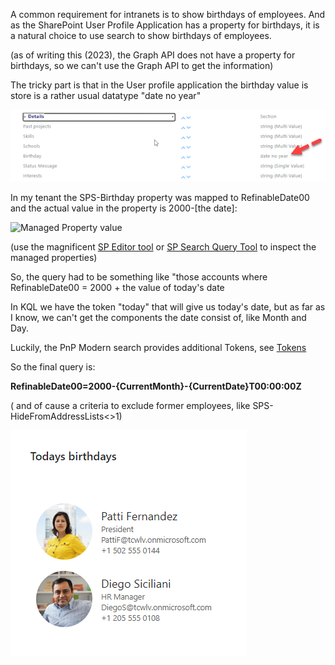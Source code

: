 
A common requirement for intranets is to show birthdays of employees. 
And as the SharePoint User Profile Application has a property for birthdays, it is a natural choice to use search to show birthdays of employees.

(as of writing this (2023), the Graph API does not have a property for birthdays, so we can't use the Graph API to get the information)



The tricky part is that in the User profile application the birthday value is store is a rather usual datatype "date no year"

![Birthday in the User Provisioning Service](../assets/../scenarios/assets/Setup-Results-web-part-to-show-birthdays/BirthdayUPA.png)


In my tenant the SPS-Birthday property was mapped to RefinableDate00 and the actual value in the property is 2000-[the date]:

![Managed Property value](../assets/Setup-Results-web-part-to-show-birthdays/refinabledate00.png)

(use the magnificent [SP Editor tool](https://chrome.google.com/webstore/detail/sp-editor/ecblfcmjnbbgaojblcpmjoamegpbodhd) or [SP Search Query Tool](https://github.com/pnp/PnP-Tools/blob/master/Solutions/SharePoint.Search.QueryTool/README.md) to inspect the managed properties)



So, the query had to be something like "those accounts where RefinableDate00 = 2000 + the value of today's date



In KQL we have the token "today" that will give us today's date, but as far as I know, we can't get the components the date consist of, like Month and Day.

Luckily, the PnP Modern search provides additional Tokens, see [Tokens](https://microsoft-search.github.io/pnp-modern-search/usage/search-results/tokens/)



So the final query is:

**RefinableDate00=2000-{CurrentMonth}-{CurrentDate}T00:00:00Z**



( and of cause a criteria to exclude former employees, like SPS-HideFromAddressLists<>1) 

![Birthday web part](../asserts/../scenarios/assets/Setup-Results-web-part-to-show-birthdays/birthdays.png)

